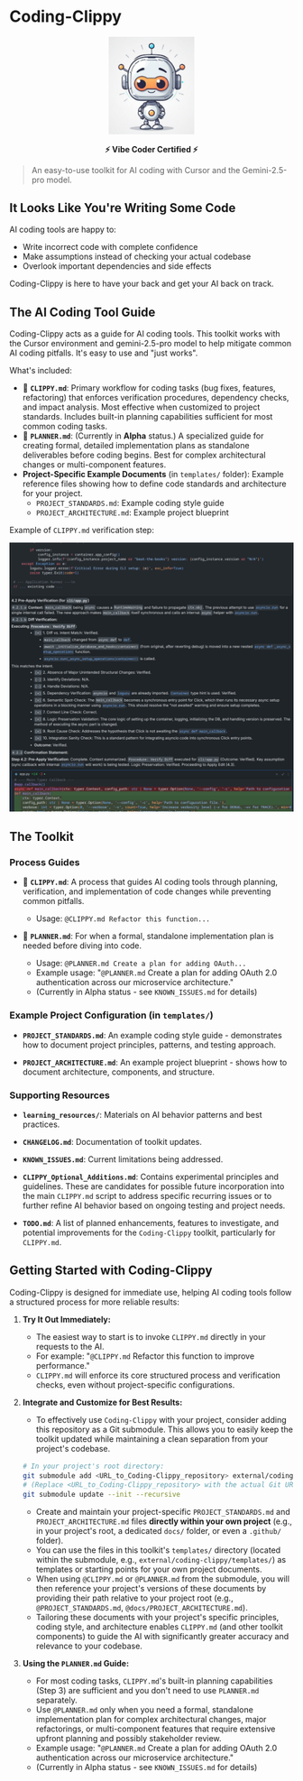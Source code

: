 # Coding-Clippy

<p align="center">
  <img src="img/logo.png" alt="logo" width="30%" />
</p>

<p align="center">
  <strong>⚡ Vibe Coder Certified ⚡</strong>
</p>

> An easy-to-use toolkit for AI coding with Cursor and the Gemini-2.5-pro model.

## It Looks Like You're Writing Some Code

AI coding tools are happy to:
* Write incorrect code with complete confidence
* Make assumptions instead of checking your actual codebase
* Overlook important dependencies and side effects

Coding-Clippy is here to have your back and get your AI back on track.

## The AI Coding Tool Guide

Coding-Clippy acts as a guide for AI coding tools. This toolkit works with the Cursor environment and gemini-2.5-pro model to help mitigate common AI coding pitfalls. It's easy to use and "just works".

What's included:
* 🤖 **`CLIPPY.md`**: Primary workflow for coding tasks (bug fixes, features, refactoring) that enforces verification procedures, dependency checks, and impact analysis. Most effective when customized to project standards. Includes built-in planning capabilities sufficient for most common coding tasks.
* 📜 **`PLANNER.md`**: (Currently in **Alpha** status.) A specialized guide for creating formal, detailed implementation plans as standalone deliverables before coding begins. Best for complex architectural changes or multi-component features.
* **Project-Specific Example Documents** (in `templates/` folder): Example reference files showing how to define code standards and architecture for your project.
  * `PROJECT_STANDARDS.md`: Example coding style guide
  * `PROJECT_ARCHITECTURE.md`: Example project blueprint

Example of `CLIPPY.md` verification step:
<p align="center">
  <img src="img/scr1.png" alt="CLIPPY.md Verification Example" />
</p>

## The Toolkit

### Process Guides
* 🤖 **`CLIPPY.md`**: A process that guides AI coding tools through planning, verification, and implementation of code changes while preventing common pitfalls.
  * Usage: `@CLIPPY.md Refactor this function...`

* 📜 **`PLANNER.md`**: For when a formal, standalone implementation plan is needed before diving into code.
  * Usage: `@PLANNER.md Create a plan for adding OAuth...`
  * Example usage: "`@PLANNER.md` Create a plan for adding OAuth 2.0 authentication across our microservice architecture."
  * (Currently in Alpha status - see `KNOWN_ISSUES.md` for details)

### Example Project Configuration (in `templates/`)
* **`PROJECT_STANDARDS.md`**: An example coding style guide - demonstrates how to document project principles, patterns, and testing approach.

* **`PROJECT_ARCHITECTURE.md`**: An example project blueprint - shows how to document architecture, components, and structure.

### Supporting Resources
* **`learning_resources/`**: Materials on AI behavior patterns and best practices.

* **`CHANGELOG.md`**: Documentation of toolkit updates.

* **`KNOWN_ISSUES.md`**: Current limitations being addressed.

* **`CLIPPY_Optional_Additions.md`**: Contains experimental principles and guidelines. These are candidates for possible future incorporation into the main `CLIPPY.md` script to address specific recurring issues or to further refine AI behavior based on ongoing testing and project needs.

* **`TODO.md`**: A list of planned enhancements, features to investigate, and potential improvements for the `Coding-Clippy` toolkit, particularly for `CLIPPY.md`.

## Getting Started with Coding-Clippy

Coding-Clippy is designed for immediate use, helping AI coding tools follow a structured process for more reliable results:

1.  **Try It Out Immediately:**
    *   The easiest way to start is to invoke `CLIPPY.md` directly in your requests to the AI.
    *   For example: "`@CLIPPY.md` Refactor this function to improve performance."
    *   `CLIPPY.md` will enforce its core structured process and verification checks, even without project-specific configurations.

2.  **Integrate and Customize for Best Results:**
    *   To effectively use `Coding-Clippy` with your project, consider adding this repository as a Git submodule. This allows you to easily keep the toolkit updated while maintaining a clean separation from your project's codebase.
      ```bash
      # In your project's root directory:
      git submodule add <URL_to_Coding-Clippy_repository> external/coding-clippy
      # (Replace <URL_to_Coding-Clippy_repository> with the actual Git URL of this toolkit)
      git submodule update --init --recursive
      ```
    *   Create and maintain your project-specific `PROJECT_STANDARDS.md` and `PROJECT_ARCHITECTURE.md` files **directly within your own project** (e.g., in your project's root, a dedicated `docs/` folder, or even a `.github/` folder).
    *   You can use the files in this toolkit's `templates/` directory (located within the submodule, e.g., `external/coding-clippy/templates/`) as templates or starting points for your own project documents.
    *   When using `@CLIPPY.md` or `@PLANNER.md` from the submodule, you will then reference your project's versions of these documents by providing their path relative to your project root (e.g., `@PROJECT_STANDARDS.md`, `@docs/PROJECT_ARCHITECTURE.md`).
    *   Tailoring these documents with your project's specific principles, coding style, and architecture enables `CLIPPY.md` (and other toolkit components) to guide the AI with significantly greater accuracy and relevance to your codebase.

3.  **Using the `PLANNER.md` Guide:**
    *   For most coding tasks, `CLIPPY.md`'s built-in planning capabilities (Step 3) are sufficient and you don't need to use `PLANNER.md` separately.
    *   Use `@PLANNER.md` only when you need a formal, standalone implementation plan for complex architectural changes, major refactorings, or multi-component features that require extensive upfront planning and possibly stakeholder review.
    *   Example usage: "`@PLANNER.md` Create a plan for adding OAuth 2.0 authentication across our microservice architecture."
    *   (Currently in Alpha status - see `KNOWN_ISSUES.md` for details)
